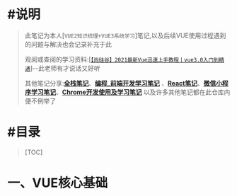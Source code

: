 # #说明

> 此笔记为本人[`VUE2知识梳理+VUE3系统学习`]笔记,以及后续VUE使用过程遇到的问题与解决也会记录补充于此
>
> 观阅或查阅的学习资料:[[`【尚硅谷】2021最新Vue迅速上手教程丨vue3.0入门到精通`](https://www.bilibili.com/video/BV1Zy4y1K7SH?p=2&share_source=copy_web)]--此老师有才说话又好听
>
> 其他笔记分享:**[全栈笔记](https://gitee.com/hongjilin/hongs-study-notes/tree/master)**、**[编程_前端开发学习笔记](https://gitee.com/hongjilin/hongs-study-notes/tree/master/编程_前端开发学习笔记)** 、**[React笔记](https://gitee.com/hongjilin/hongs-study-notes/tree/master/编程_前端开发学习笔记/React笔记)**、**[微信小程序学习笔记](https://gitee.com/hongjilin/hongs-study-notes/tree/master/编程_前端开发学习笔记/微信小程序学习笔记)**、**[Chrome开发使用及学习笔记](https://gitee.com/hongjilin/hongs-study-notes/tree/master/编程_前端开发学习笔记/Chrome开发使用及学习笔记)** 以及许多其他笔记都在此仓库内便不例举了

# #目录

>[TOC]

# 一、VUE核心基础

